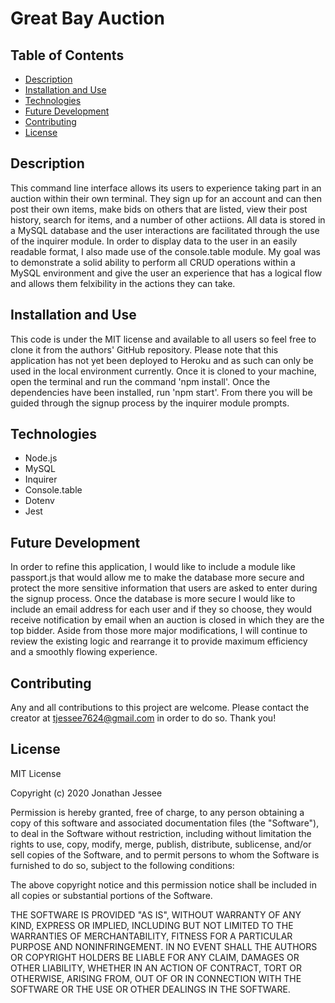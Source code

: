 # Great Bay Auction

## Table of Contents
* [Description](#Description)
* [Installation and Use](#Installation_and_Use)
* [Technologies](#Technologies)
* [Future Development](#Future_Development)
* [Contributing](#Contributing)
* [License](#License)

## Description
This command line interface allows its users to experience taking part in an auction within their own terminal. They sign up for an account and can then post their own items, make bids on others that are listed, view their post history, search for items, and a number of other actiions. All data is stored in a MySQL database and the user interactions are facilitated through the use of the inquirer module. In order to display data to the user in an easily readable format, I also made use of the console.table module. My goal was to demonstrate a solid ability to perform all CRUD operations within a MySQL environment and give the user an experience that has a logical flow and allows them felxibility in the actions they can take. 

## Installation and Use
This code is under the MIT license and available to all users so feel free to clone it from the authors' GitHub repository. Please note that this application has not yet been deployed to Heroku and as such can only be used in the local environment currently. Once it is cloned to your machine, open the terminal and run the command 'npm install'. Once the dependencies have been installed, run 'npm start'. From there you will be guided through the signup process by the inquirer module prompts. 

## Technologies
* Node.js
* MySQL
* Inquirer
* Console.table
* Dotenv
* Jest

## Future Development
In order to refine this application, I would like to include a module like passport.js that would allow me to make the database more secure and protect the more sensitive information that users are asked to enter during the signup process. Once the database is more secure I would like to include an email address for each user and if they so choose, they would receive notification by email when an auction is closed in which they are the top bidder. Aside from those more major modifications, I will continue to review the existing logic and rearrange it to provide maximum efficiency and a smoothly flowing experience.    

## Contributing
Any and all contributions to this project are welcome. Please contact the creator at tjessee7624@gmail.com in order to do so. Thank you!

## License
MIT License

Copyright (c) 2020 Jonathan Jessee

Permission is hereby granted, free of charge, to any person obtaining a copy
of this software and associated documentation files (the "Software"), to deal
in the Software without restriction, including without limitation the rights
to use, copy, modify, merge, publish, distribute, sublicense, and/or sell
copies of the Software, and to permit persons to whom the Software is
furnished to do so, subject to the following conditions:

The above copyright notice and this permission notice shall be included in all
copies or substantial portions of the Software.

THE SOFTWARE IS PROVIDED "AS IS", WITHOUT WARRANTY OF ANY KIND, EXPRESS OR
IMPLIED, INCLUDING BUT NOT LIMITED TO THE WARRANTIES OF MERCHANTABILITY,
FITNESS FOR A PARTICULAR PURPOSE AND NONINFRINGEMENT. IN NO EVENT SHALL THE
AUTHORS OR COPYRIGHT HOLDERS BE LIABLE FOR ANY CLAIM, DAMAGES OR OTHER
LIABILITY, WHETHER IN AN ACTION OF CONTRACT, TORT OR OTHERWISE, ARISING FROM,
OUT OF OR IN CONNECTION WITH THE SOFTWARE OR THE USE OR OTHER DEALINGS IN THE
SOFTWARE.